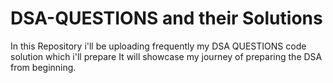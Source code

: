# DSA-QUESTIONS and their Solutions
In this Repository i'll be uploading frequently my DSA QUESTIONS code solution which i'll prepare
It will showcase my journey of preparing the DSA from beginning.


